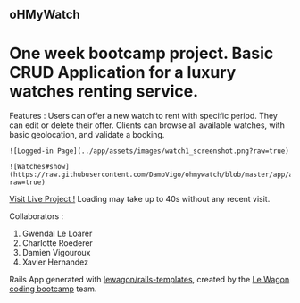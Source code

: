 ## oHMyWatch

# One week bootcamp project. Basic CRUD Application for a luxury watches renting service.

Features :
Users can offer a new watch to rent with specific period. They can edit or delete their offer. Clients can browse all available watches, with basic geolocation, and validate a booking.

```
![Logged-in Page](../app/assets/images/watch1_screenshot.png?raw=true)
```
```
![Watches#show](https://raw.githubusercontent.com/DamoVigo/ohmywatch/blob/master/app/assets/images/watch2_screenshot.png?raw=true)
```
[Visit Live Project !](https://mywatchesrent.herokuapp.com/)
Loading may take up to 40s without any recent visit.

Collaborators :
 1. Gwendal Le Loarer
 2. Charlotte Roederer
 3. Damien Vigouroux
 4. Xavier Hernandez

Rails App generated with [lewagon/rails-templates](https://github.com/lewagon/rails-templates), created by the [Le Wagon coding bootcamp](https://www.lewagon.com) team.
